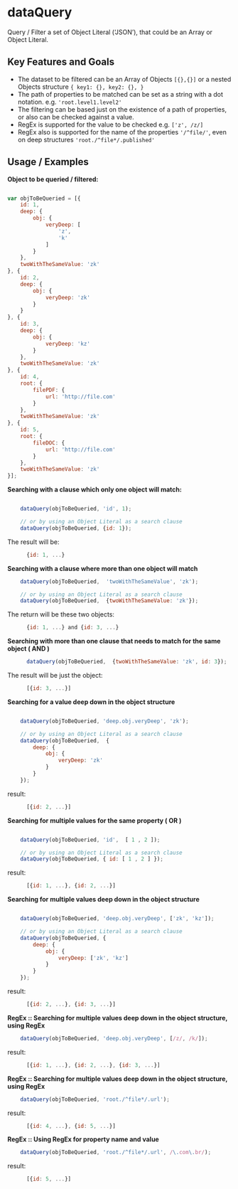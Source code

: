# dataQuery

Query / Filter a set of Object Literal (‘JSON’), that could be an Array or Object Literal.

## Key Features and Goals

* The dataset to be filtered can be an Array of Objects ```[{},{}]``` or a nested Objects structure ```{ key1: {}, key2: {}, }```
* The path of properties to be matched can be set as a string with a dot notation. e.g. ```'root.level1.level2'```
* The filtering can be based just on the existence of a path of properties, or also can be checked against a value.
* RegEx is supported for the value to be checked e.g. ```['z', /z/]```
* RegEx also is supported for the name of the properties ```'/^file/'```, even on deep structures ```'root./^file*/.published'```

## Usage / Examples

**Object to be queried / filtered:**

```javascript

var objToBeQueried = [{
    id: 1,
    deep: {
        obj: {
            veryDeep: [
                'z',
                'k'
            ]
        }
    },
    twoWithTheSameValue: 'zk'
}, {
    id: 2,
    deep: {
        obj: {
            veryDeep: 'zk'
        }
    }
}, {
    id: 3,
    deep: {
        obj: {
            veryDeep: 'kz'
        }
    },
    twoWithTheSameValue: 'zk'
}, {
    id: 4,
    root: {
        filePDF: {
            url: 'http://file.com'
        }
    },
    twoWithTheSameValue: 'zk'
}, {
    id: 5,
    root: {
        fileDOC: {
            url: 'http://file.com'
        }
    },
    twoWithTheSameValue: 'zk'
}];

```

**Searching with a clause which only one object will match:**
```javascript

	dataQuery(objToBeQueried, 'id', 1);

  	// or by using an Object Literal as a search clause
	dataQuery(objToBeQueried, {id: 1});
```
The result will be:
```javascript
	  {id: 1, ...}
```

**Searching with a clause where more than one object will match**
```javascript
	dataQuery(objToBeQueried,  'twoWithTheSameValue', 'zk');

	// or by using an Object Literal as a search clause
	dataQuery(objToBeQueried,  {twoWithTheSameValue: 'zk'});
```
The return will be these two objects:
```javascript
	  {id: 1, ...} and {id: 3, ...}
```

**Searching with more than one clause that needs to match for the same object ( AND )**
```javascript
	  dataQuery(objToBeQueried,  {twoWithTheSameValue: 'zk', id: 3});
```
The result will be just the object:
```javascript
	  [{id: 3, ...}]
```

**Searching for a value deep down in the object structure**
```javascript

	dataQuery(objToBeQueried, 'deep.obj.veryDeep', 'zk');

	// or by using an Object Literal as a search clause
	dataQuery(objToBeQueried,  {
		deep: {
			obj: {
				veryDeep: 'zk'
			}
		}
	});
```
result:
```javascript
	  [{id: 2, ...}]
```

**Searching for multiple values for the same property ( OR )**
```javascript

	dataQuery(objToBeQueried, 'id',  [ 1 , 2 ]);

	// or by using an Object Literal as a search clause
	dataQuery(objToBeQueried, { id: [ 1 , 2 ] });
```
result:
```javascript
	  [{id: 1, ...}, {id: 2, ...}]
```

**Searching for multiple values deep down in the object structure**
```javascript

	dataQuery(objToBeQueried, 'deep.obj.veryDeep', ['zk', 'kz']);

	// or by using an Object Literal as a search clause
	dataQuery(objToBeQueried, {
		deep: {
			obj: {
				veryDeep: ['zk', 'kz']
			}
		}
	});
```
result:
```javascript
	  [{id: 2, ...}, {id: 3, ...}]
```

**RegEx :: Searching for multiple values deep down in the object structure, using RegEx**
```javascript
	dataQuery(objToBeQueried, 'deep.obj.veryDeep', [/z/, /k/]);
```
result:
```javascript
	  [{id: 1, ...}, {id: 2, ...}, {id: 3, ...}]
```

**RegEx :: Searching for multiple values deep down in the object structure, using RegEx**
```javascript
	dataQuery(objToBeQueried, 'root./^file*/.url');
```
result:
```javascript
	  [{id: 4, ...}, {id: 5, ...}]
```

**RegEx :: Using RegEx for property name and value**
```javascript
	dataQuery(objToBeQueried, 'root./^file*/.url', /\.com\.br/);
```
result:
```javascript
	  [{id: 5, ...}]
```

